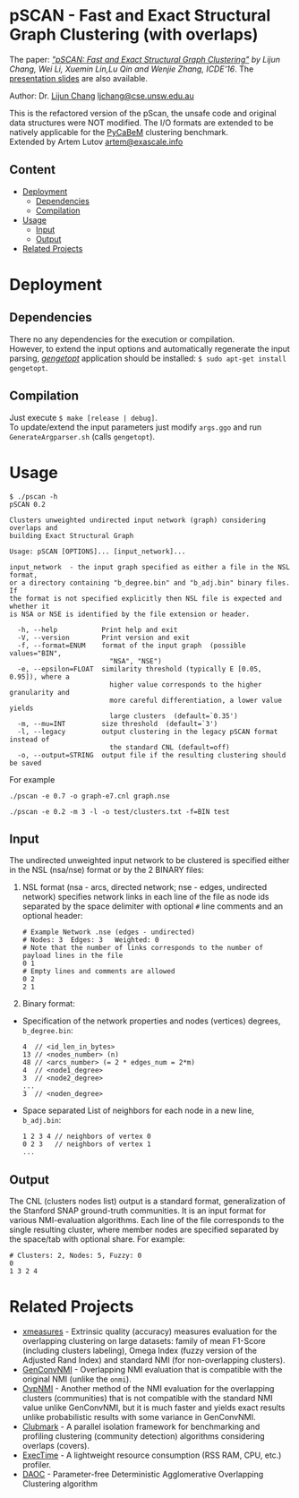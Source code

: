 # pSCAN - Fast and Exact Structural Graph Clustering (with overlaps)

The paper: *["pSCAN: Fast and Exact Structural Graph Clustering"](https://www.cse.unsw.edu.au/~ljchang/pdf/icde16-pscan.pdf) by Lijun Chang, Wei Li, Xuemin Lin,Lu Qin and Wenjie Zhang, ICDE'16*. The [presentation slides](https://www.cse.unsw.edu.au/~ljchang/pdf/icde16s-pscan.pdf) are also available.

Author: Dr. [Lijun Chang](https://www.cse.unsw.edu.au/~ljchang/) <ljchang@cse.unsw.edu.au>

This is the refactored version of the pScan, the unsafe code and original data structures were NOT modified. The I/O formats are extended to be natively applicable for the [PyCaBeM](https://github.com/eXascaleInfolab/PyCABeM) clustering benchmark.  
Extended by Artem Lutov <artem@exascale.info>

## Content
- [Deployment](#deployment)
	- [Dependencies](#dependencies)
	- [Compilation](#compilation)
- [Usage](#usage)
  - [Input](#input)
  - [Output](#output)
- [Related Projects](#related-projects)

# Deployment

## Dependencies
There no any dependencies for the execution or compilation.  
However, to extend the input options and automatically regenerate the input parsing,
[*gengetopt*](https://www.gnu.org/software/gengetopt) application should be installed: `$ sudo apt-get install gengetopt`.

## Compilation
Just execute `$ make [release | debug]`.  
To update/extend the input parameters just modify `args.ggo` and run `GenerateArgparser.sh` (calls `gengetopt`).

# Usage
```
$ ./pscan -h
pSCAN 0.2

Clusters unweighted undirected input network (graph) considering overlaps and
building Exact Structural Graph

Usage: pSCAN [OPTIONS]... [input_network]...

input_network  - the input graph specified as either a file in the NSL format,
or a directory containing "b_degree.bin" and "b_adj.bin" binary files. If
the format is not specified explicitly then NSL file is expected and whether it
is NSA or NSE is identified by the file extension or header.

  -h, --help           Print help and exit
  -V, --version        Print version and exit
  -f, --format=ENUM    format of the input graph  (possible values="BIN",
                         "NSA", "NSE")
  -e, --epsilon=FLOAT  similarity threshold (typically E [0.05, 0.95]), where a
                         higher value corresponds to the higher granularity and
                         more careful differentiation, a lower value yields
                         large clusters  (default=`0.35')
  -m, --mu=INT         size threshold  (default=`3')
  -l, --legacy         output clustering in the legacy pSCAN format instead of
                         the standard CNL (default=off)
  -o, --output=STRING  output file if the resulting clustering should be saved
```
For example
```
./pscan -e 0.7 -o graph-e7.cnl graph.nse

./pscan -e 0.2 -m 3 -l -o test/clusters.txt -f=BIN test
```

## Input
The undirected unweighted input network to be clustered is specified either in the NSL (nsa/nse) format or by the 2 BINARY files:

1. NSL format (nsa - arcs, directed network; nse - edges, undirected network) specifies network links in each line of the file as node ids separated by the space delimiter with optional `#` line comments and an optional header:

	```
	# Example Network .nse (edges - undirected)
	# Nodes: 3  Edges: 3   Weighted: 0
	# Note that the number of links corresponds to the number of payload lines in the file
	0 1
	# Empty lines and comments are allowed
	0 2
	2 1
	```
2. Binary format:
  - Specification of the network properties and nodes (vertices) degrees, `b_degree.bin`:

	```
	4  // <id_len_in_bytes>
	13 // <nodes_number> (n)
	48 // <arcs_number> (= 2 * edges_num = 2*m)
	4  // <node1_degree>
	3  // <node2_degree>
	...
	3  // <noden_degree>
	```
  - Space separated List of neighbors for each node in a new line, `b_adj.bin`:

	```
	1 2 3 4 // neighbors of vertex 0
	0 2 3   // neighbors of vertex 1
	...
	```

## Output
The CNL (clusters nodes list) output is a standard format, generalization of the Stanford SNAP ground-truth communities. It is an input format for various NMI-evaluation algorithms. Each line of the file corresponds to the single resulting cluster, where member nodes are specified separated by the space/tab with optional share. For example:
```
# Clusters: 2, Nodes: 5, Fuzzy: 0
0
1 3 2 4
```

# Related Projects
- [xmeasures](https://github.com/eXascaleInfolab/xmeasures)  - Extrinsic quality (accuracy) measures evaluation for the overlapping clustering on large datasets: family of mean F1-Score (including clusters labeling), Omega Index (fuzzy version of the Adjusted Rand Index) and standard NMI (for non-overlapping clusters).
- [GenConvNMI](https://github.com/eXascaleInfolab/GenConvNMI) - Overlapping NMI evaluation that is compatible with the original NMI (unlike the `onmi`).
- [OvpNMI](https://github.com/eXascaleInfolab/OvpNMI) - Another method of the NMI evaluation for the overlapping clusters (communities) that is not compatible with the standard NMI value unlike GenConvNMI, but it is much faster and yields exact results unlike probabilistic results with some variance in GenConvNMI.
- [Clubmark](https://github.com/eXascaleInfolab/clubmark) - A parallel isolation framework for benchmarking and profiling clustering (community detection) algorithms considering overlaps (covers).
- [ExecTime](https://bitbucket.org/lumais/exectime/)  - A lightweight resource consumption (RSS RAM, CPU, etc.) profiler.
- [DAOC](https://github.com/eXascaleInfolab/daoc)  - Parameter-free Deterministic Agglomerative Overlapping Clustering algorithm
